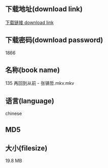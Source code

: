 ## 下载地址(download link)
[下载链接 download link](https://voluble-croquembouche-d321dc.netlify.app/?s=135+%E5%86%8D%E5%9B%9E%E5%88%B0%E4%BB%8E%E5%89%8D+-+%E5%BC%A0%E9%95%90%E5%93%B2.mkv)

## 下载密码(download password)
1866

## 名称(book name)
135 再回到从前 - 张镐哲.mkv.mkv

## 语言(language)
chinese

## MD5


## 大小(filesize)
19.8 MB
